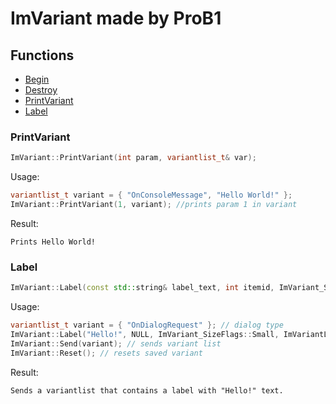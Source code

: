 # ImVariant made by ProB1

## Functions

* [Begin](#begin)
* [Destroy](#destroy)
* [PrintVariant](#printvariant)
* [Label](#label)

### PrintVariant

```c++
ImVariant::PrintVariant(int param, variantlist_t& var);
```

Usage:
```c++
variantlist_t variant = { "OnConsoleMessage", "Hello World!" };
ImVariant::PrintVariant(1, variant); //prints param 1 in variant
```

Result:
```
Prints Hello World!
```

### Label

```c++
ImVariant::Label(const std::string& label_text, int itemid, ImVariant_SizeFlags flag, ImVariant_LabelFlags flag2);
```

Usage:
```c++
variantlist_t variant = { "OnDialogRequest" }; // dialog type
ImVariant::Label("Hello!", NULL, ImVariant_SizeFlags::Small, ImVariantLabelFlags::Normal); // adds normal label without icon
ImVariant::Send(variant); // sends variant list
ImVariant::Reset(); // resets saved variant
```
Result:
```
Sends a variantlist that contains a label with "Hello!" text.
```
